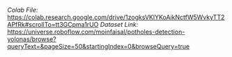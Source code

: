 *Colab File:* https://colab.research.google.com/drive/1zogksVKlYKoAikNctfW5WvkyTT2APfRk#scrollTo=tt3GCpma1rUO
*Dataset Link:* https://universe.roboflow.com/moinfaisal/potholes-detection-yolonas/browse?queryText=&pageSize=50&startingIndex=0&browseQuery=true
